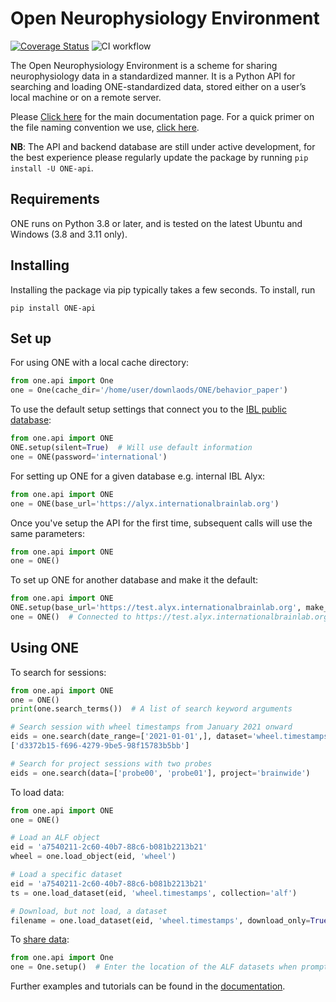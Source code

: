 # Open Neurophysiology Environment
[![Coverage Status](https://coveralls.io/repos/github/int-brain-lab/ONE/badge.svg?branch=main)](https://coveralls.io/github/int-brain-lab/ONE?branch=main)
![CI workflow](https://github.com/int-brain-lab/ONE/actions/workflows/main.yaml/badge.svg?branch=main)

The Open Neurophysiology Environment is a scheme for sharing neurophysiology data in a standardized manner. It is a Python API for searching and loading ONE-standardized data, stored either on a user’s local machine or on a remote server.

Please [Click here](https://int-brain-lab.github.io/ONE/) for the main documentation page.  For a quick primer on the file naming convention we use, [click here](https://github.com/int-brain-lab/ONE/blob/main/docs/Open_Neurophysiology_Environment_Filename_Convention.pdf).

**NB**: The API and backend database are still under active development, for the best experience please regularly update the package by running `pip install -U ONE-api`. 

## Requirements
ONE runs on Python 3.8 or later, and is tested on the latest Ubuntu and Windows (3.8 and 3.11 only).

## Installing
Installing the package via pip typically takes a few seconds.  To install, run
```
pip install ONE-api
```

## Set up
For using ONE with a local cache directory:
```python
from one.api import One
one = One(cache_dir='/home/user/downlaods/ONE/behavior_paper')
```

To use the default setup settings that connect you to the [IBL public database](https://openalyx.internationalbrainlab.org):
```python
from one.api import ONE
ONE.setup(silent=True)  # Will use default information
one = ONE(password='international')
```

For setting up ONE for a given database e.g. internal IBL Alyx:
```python
from one.api import ONE
one = ONE(base_url='https://alyx.internationalbrainlab.org')
```

Once you've setup the API for the first time, subsequent calls will use the same parameters:
```python
from one.api import ONE
one = ONE()
```

To set up ONE for another database and make it the default:
```python
from one.api import ONE
ONE.setup(base_url='https://test.alyx.internationalbrainlab.org', make_default=True)
one = ONE()  # Connected to https://test.alyx.internationalbrainlab.org
```

## Using ONE
To search for sessions:
```python
from one.api import ONE
one = ONE()
print(one.search_terms())  # A list of search keyword arguments

# Search session with wheel timestamps from January 2021 onward
eids = one.search(date_range=['2021-01-01',], dataset='wheel.timestamps')
['d3372b15-f696-4279-9be5-98f15783b5bb']

# Search for project sessions with two probes
eids = one.search(data=['probe00', 'probe01'], project='brainwide')
```

To load data:
```python
from one.api import ONE
one = ONE()

# Load an ALF object
eid = 'a7540211-2c60-40b7-88c6-b081b2213b21'
wheel = one.load_object(eid, 'wheel')

# Load a specific dataset
eid = 'a7540211-2c60-40b7-88c6-b081b2213b21'
ts = one.load_dataset(eid, 'wheel.timestamps', collection='alf')

# Download, but not load, a dataset
filename = one.load_dataset(eid, 'wheel.timestamps', download_only=True)
```

To [share data](https://int-brain-lab.github.io/ONE/notebooks/data_sharing.html):
```python
from one.api import One
one = One.setup()  # Enter the location of the ALF datasets when prompted
```

Further examples and tutorials can be found in the [documentation](https://int-brain-lab.github.io/ONE/).
